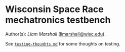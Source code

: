 # Wisconsin Space Race mechatronics testbench
Author(s): _Liam Marshall_ (limarshall@wisc.edu).

See [`testing-thoughts.md`](/blob/master/doc/testing-thoughts.md) for some thoughts on testing.